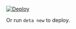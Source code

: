 [![Deploy](https://button.deta.dev/1/svg)](https://web.deta.sh/deploy?path=https://github.com/abdelhai/fastapi-crud)

Or run `deta new` to deploy.
